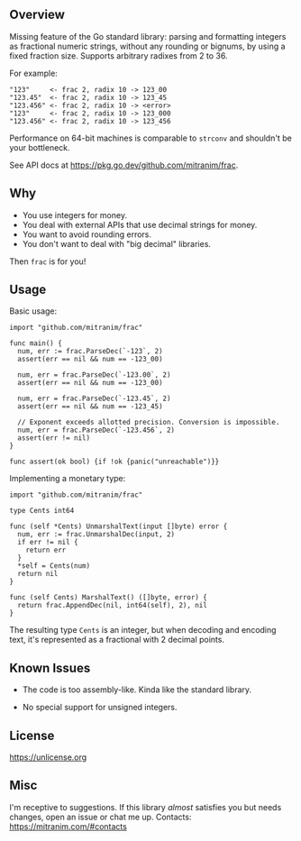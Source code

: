 ## Overview

Missing feature of the Go standard library: parsing and formatting integers as fractional numeric strings, without any rounding or bignums, by using a fixed fraction size. Supports arbitrary radixes from 2 to 36.

For example:

```
"123"     <- frac 2, radix 10 -> 123_00
"123.45"  <- frac 2, radix 10 -> 123_45
"123.456" <- frac 2, radix 10 -> <error>
"123"     <- frac 2, radix 10 -> 123_000
"123.456" <- frac 2, radix 10 -> 123_456
```

Performance on 64-bit machines is comparable to `strconv` and shouldn't be your bottleneck.

See API docs at https://pkg.go.dev/github.com/mitranim/frac.

## Why

* You use integers for money.
* You deal with external APIs that use decimal strings for money.
* You want to avoid rounding errors.
* You don't want to deal with "big decimal" libraries.

Then `frac` is for you!

## Usage

Basic usage:

```golang
import "github.com/mitranim/frac"

func main() {
  num, err := frac.ParseDec(`-123`, 2)
  assert(err == nil && num == -123_00)

  num, err = frac.ParseDec(`-123.00`, 2)
  assert(err == nil && num == -123_00)

  num, err = frac.ParseDec(`-123.45`, 2)
  assert(err == nil && num == -123_45)

  // Exponent exceeds allotted precision. Conversion is impossible.
  num, err = frac.ParseDec(`-123.456`, 2)
  assert(err != nil)
}

func assert(ok bool) {if !ok {panic("unreachable")}}
```

Implementing a monetary type:

```golang
import "github.com/mitranim/frac"

type Cents int64

func (self *Cents) UnmarshalText(input []byte) error {
  num, err := frac.UnmarshalDec(input, 2)
  if err != nil {
    return err
  }
  *self = Cents(num)
  return nil
}

func (self Cents) MarshalText() ([]byte, error) {
  return frac.AppendDec(nil, int64(self), 2), nil
}
```

The resulting type `Cents` is an integer, but when decoding and encoding text, it's represented as a fractional with 2 decimal points.

## Known Issues

* The code is too assembly-like. Kinda like the standard library.

* No special support for unsigned integers.

## License

https://unlicense.org

## Misc

I'm receptive to suggestions. If this library _almost_ satisfies you but needs changes, open an issue or chat me up. Contacts: https://mitranim.com/#contacts
